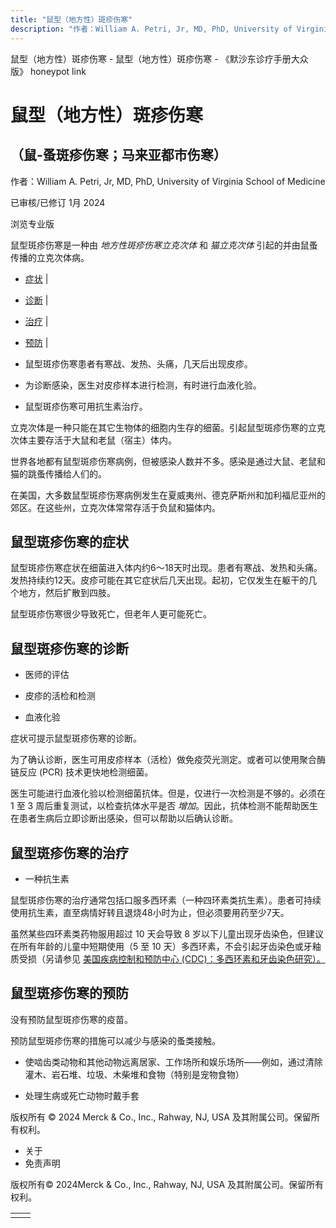 ```yaml
---
title: "鼠型（地方性）斑疹伤寒"
description: "作者：William A. Petri, Jr, MD, PhD, University of Virginia School of Medicine"
---
```


﻿鼠型（地方性）斑疹伤寒 \- 鼠型（地方性）斑疹伤寒 \- 《默沙东诊疗手册大众版》 honeypot link

# 鼠型（地方性）斑疹伤寒

## （鼠-蚤斑疹伤寒；马来亚都市伤寒）

作者：William A. Petri, Jr, MD, PhD, University of Virginia School of Medicine

已审核/已修订 1月 2024

浏览专业版

鼠型斑疹伤寒是一种由 _地方性斑疹伤寒立克次体_ 和 _猫立克次体_ 引起的并由鼠蚤传播的立克次体病。

- [症状](#症状_v39348492_zh) \|
- [诊断](#诊断_v39348496_zh) \|
- [治疗](#治疗_v39348519_zh) \|
- [预防](#预防_v39348510_zh) \|

- 鼠型斑疹伤寒患者有寒战、发热、头痛，几天后出现皮疹。

- 为诊断感染，医生对皮疹样本进行检测，有时进行血液化验。

- 鼠型斑疹伤寒可用抗生素治疗。


立克次体是一种只能在其它生物体的细胞内生存的细菌。引起鼠型斑疹伤寒的立克次体主要存活于大鼠和老鼠（宿主）体内。

世界各地都有鼠型斑疹伤寒病例，但被感染人数并不多。感染是通过大鼠、老鼠和猫的跳蚤传播给人们的。

在美国，大多数鼠型斑疹伤寒病例发生在夏威夷州、德克萨斯州和加利福尼亚州的郊区。在这些州，立克次体常常存活于负鼠和猫体内。

## 鼠型斑疹伤寒的症状

鼠型斑疹伤寒症状在细菌进入体内约6～18天时出现。患者有寒战、发热和头痛。发热持续约12天。皮疹可能在其它症状后几天出现。起初，它仅发生在躯干的几个地方，然后扩散到四肢。

鼠型斑疹伤寒很少导致死亡，但老年人更可能死亡。

## 鼠型斑疹伤寒的诊断

- 医师的评估

- 皮疹的活检和检测

- 血液化验


症状可提示鼠型斑疹伤寒的诊断。

为了确认诊断，医生可用皮疹样本（活检）做免疫荧光测定。或者可以使用聚合酶链反应 (PCR) 技术更快地检测细菌。

医生可能进行血液化验以检测细菌抗体。但是，仅进行一次检测是不够的。必须在 1 至 3 周后重复测试，以检查抗体水平是否 _增加_。因此，抗体检测不能帮助医生在患者生病后立即诊断出感染，但可以帮助以后确认诊断。

## 鼠型斑疹伤寒的治疗

- 一种抗生素


鼠型斑疹伤寒的治疗通常包括口服多西环素（一种四环素类抗生素）。患者可持续使用抗生素，直至病情好转且退烧48小时为止，但必须要用药至少7天。

虽然某些四环素类药物服用超过 10 天会导致 8 岁以下儿童出现牙齿染色，但建议在所有年龄的儿童中短期使用（5 至 10 天）多西环素，不会引起牙齿染色或牙釉质受损（另请参见 [美国疾病控制和预防中心 (CDC)：多西环素和牙齿染色研究）。](https://www.cdc.gov/rmsf/doxycycline/index.html)

## 鼠型斑疹伤寒的预防

没有预防鼠型斑疹伤寒的疫苗。

预防鼠型斑疹伤寒的措施可以减少与感染的蚤类接触。

- 使啮齿类动物和其他动物远离居家、工作场所和娱乐场所——例如，通过清除灌木、岩石堆、垃圾、木柴堆和食物（特别是宠物食物）

- 处理生病或死亡动物时戴手套




版权所有 © 2024
Merck & Co., Inc., Rahway, NJ, USA 及其附属公司。保留所有权利。

- 关于
- 免责声明

版权所有© 2024Merck & Co., Inc., Rahway, NJ, USA 及其附属公司。保留所有权利。

|     |     |
| --- | --- |
|  |  |